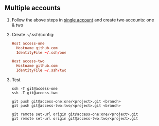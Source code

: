 ## Multiple accounts

1. Follow the above steps in [single account](single.md) and create two accounts: one & two

2. Create ~/.ssh/config:

   ```conf
   Host access-one
     Hostname github.com
     IdentityFile ~/.ssh/one

   Host access-two
     Hostname github.com
     IdentityFile ~/.ssh/two
   ```

3. Test

   ```shell
   ssh -T git@access-one
   ssh -T git@access-two

   git push git@access-one:one/<project>.git <branch>
   git push git@access-two:two/<project>.git <branch>

   git remote set-url origin git@access-one:one/<project>.git
   git remote set-url origin git@access-two:two/<project>.git
   ```

